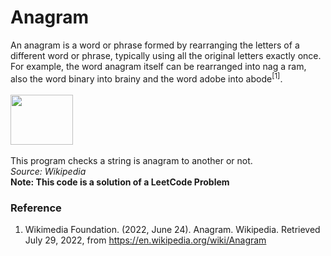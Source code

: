 # Anagram
An anagram is a word or phrase formed by rearranging the letters of a different word or phrase, typically using all the original letters exactly once. For example, the word anagram itself can be rearranged into nag a ram, also the word binary into brainy and the word adobe into abode<sup>[1]</sup>.<br><br>
<img src="https://upload.wikimedia.org/wikipedia/commons/3/33/Anagram_Listen_%3D_Silent.gif" height="80px" width="100px">
<br><br>
This program checks a string is anagram to another or not.<br>
<em>Source: Wikipedia</em><br>
<b>Note: This code is a solution of a LeetCode Problem</b>
### Reference
1. Wikimedia Foundation. (2022, June 24). Anagram. Wikipedia. Retrieved July 29, 2022, from https://en.wikipedia.org/wiki/Anagram 
